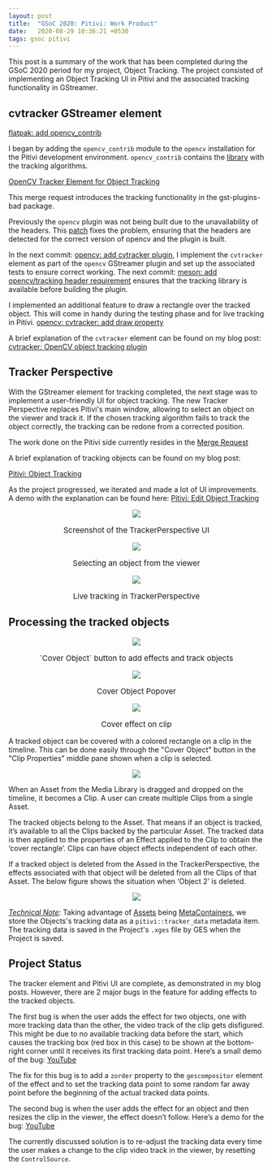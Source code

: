 ```yaml
---
layout: post
title:  "GSoC 2020: Pitivi: Work Product"
date:   2020-08-29 10:36:21 +0530
tags: gsoc pitivi
---
```

This post is a summary of the work that has been completed during the GSoC 2020 period for my project, Object Tracking. The project consisted of implementing an Object Tracking UI in Pitivi and the associated tracking functionality in GStreamer.

## cvtracker GStreamer element

[flatpak: add opencv_contrib](https://gitlab.gnome.org/GNOME/pitivi/-/commit/ef2cf45b71b4474b6f2e6bace6bbf8250e2a4d15)

I began by adding the `opencv_contrib` module to the `opencv` installation for the Pitivi development environment. `opencv_contrib` contains the [library](https://docs.opencv.org/3.4/d0/d0a/classcv_1_1Tracker.html) with the tracking algorithms.

[OpenCV Tracker Element for Object Tracking](https://gitlab.freedesktop.org/gstreamer/gst-plugins-bad/-/merge_requests/1321)

This merge request introduces the tracking functionality in the gst-plugins-bad package. 

Previously the `opencv` plugin was not being built due to the unavailability of the headers. This [patch](https://gitlab.freedesktop.org/gstreamer/gst-plugins-bad/-/commit/93f7b123f74ae9c276a97b3a21726de94414e5fb?merge_request_iid=1321) fixes the problem, ensuring that the headers are detected for the correct version of opencv and the plugin is built. 

In the next commit: [opencv: add cvtracker plugin](https://gitlab.freedesktop.org/gstreamer/gst-plugins-bad/-/commit/d6c7f882d45d5c089565c9b0c2de5d27a17da562?merge_request_iid=1321), I implement the `cvtracker` element as part of the `opencv` GStreamer plugin and set up the associated tests to ensure correct working. The next commit: [meson: add opencv/tracking header requirement](https://gitlab.freedesktop.org/gstreamer/gst-plugins-bad/-/commit/f8fa64083ecb74f22a1d794be54140c62832fdc2?merge_request_iid=1321) ensures that the tracking library is available before building the plugin.

I implemented an additional feature to draw a rectangle over the tracked object. This will come in handy during the testing phase and for live tracking in Pitivi. [opencv: cvtracker: add draw property](https://gitlab.freedesktop.org/gstreamer/gst-plugins-bad/-/commit/e62a646c1a1b1cfe0069636138a15f106f512a3f?merge_request_iid=1321)

A brief explanation of the `cvtracker` element can be found on my blog post: [cvtracker: OpenCV object tracking plugin](https://123vivekr.github.io/2020/08/15/gstreamer-cvtracker.html)

## Tracker Perspective

With the GStreamer element for tracking completed, the next stage was to implement a user-friendly UI for object tracking. The new Tracker Perspective replaces Pitivi's main window, allowing to select an object on the viewer and track it. If the chosen tracking algorithm fails to track the object correctly, the tracking can be redone from a corrected position.

The work done on the Pitivi side currently resides in the [Merge Request](https://gitlab.gnome.org/GNOME/pitivi/-/merge_requests/315/)

A brief explanation of tracking objects can be found on my blog post:

[Pitivi: Object Tracking](https://123vivekr.github.io/2020/07/28/pitivi-object_tracking.html)

As the project progressed, we iterated and made a lot of UI improvements. A demo with the explanation can be found here: [Pitivi: Edit Object Tracking](https://123vivekr.github.io/2020/08/16/pitivi-object_track_editing.html)


<p align="center">
    <img src="{{ site.baseurl }}/assets/wp-tracker_persp.png">
    <p style="font-size: 15px;" align="center"> Screenshot of the TrackerPerspective UI</p>
</p>


<p align="center">
    <img src="{{ site.baseurl }}/assets/wp-selecting_object.gif">
    <p style="font-size: 15px;" align="center"> Selecting an object from the viewer</p>
</p>


<p align="center">
    <img src="{{ site.baseurl }}/assets/wp-live_tracking.png">
    <p style="font-size: 15px;" align="center"> Live tracking in TrackerPerspective</p>
</p>


## Processing the tracked objects


<p align="center">
    <img src="{{ site.baseurl }}/assets/wp-cover_object.png">
    <p style="font-size: 15px;" align="center">`Cover Object` button to add effects and track objects</p>
    
</p>


<p align="center">
    <img src="{{ site.baseurl }}/assets/wp-cover_obj_pop.gif">
    <p style="font-size: 15px;" align="center">  Cover Object Popover</p>
</p>


<p align="center">
    <img src="{{ site.baseurl }}/assets/wp-cover_effect.png">
    <p style="font-size: 15px;" align="center"> Cover effect on clip</p>
</p>


A tracked object can be covered with a colored rectangle on a clip in the timeline. This can be done easily through the "Cover Object" button in the "Clip Properties" middle pane shown when a clip is selected.


<p align="center">
    <img src="{{ site.baseurl }}/assets/wp-diag1.png">
</p>


When an Asset from the Media Library is dragged and dropped on the timeline, it becomes a Clip. A user can create multiple Clips from a single Asset.

The tracked objects belong to the Asset. That means if an object is tracked, it’s available to all the Clips backed by the particular Asset. The tracked data is then applied to the properties of an Effect applied to the Clip to obtain the ‘cover rectangle’. Clips can have object effects independent of each other.

If a tracked object is deleted from the Assed in the TrackerPerspective, the effects associated with that object will be deleted from all the Clips of that Asset. The below figure shows the situation when ‘Object 2’ is deleted.


<p align="center">
    <img src="{{ site.baseurl }}/assets/wp-diag2.png">
</p>

_<span style="text-decoration:underline;">Technical Note</span>_: Taking advantage of [Assets](https://lazka.github.io/pgi-docs/#GES-1.0/classes/UriClipAsset.html#GES.UriClipAsset) being [MetaContainers](https://lazka.github.io/pgi-docs/#GES-1.0/classes/MetaContainer.html#GES.MetaContainer), we store the Objects's tracking data as a `pitivi::tracker_data` metadata item. The tracking data is saved in the Project's `.xges` file by GES when the Project is saved. 

## Project Status

The tracker element and Pitivi UI are complete, as demonstrated in my blog posts. However, there are 2 major bugs in the feature for adding effects to the tracked objects.

The first bug is when the user adds the effect for two objects, one with more tracking data than the other, the video track of the clip gets disfigured. This might be due to no available tracking data before the start, which causes the tracking box (red box in this case) to be shown at the bottom-right corner until it receives its first tracking data point. Here’s a small demo of the bug: [YouTube](https://youtu.be/8Z3iw2nDcqo)

The fix for this bug is to add a `zorder` property to the `gescompositor` element of the effect and to set the tracking data point to some random far away point before the beginning of the actual tracked data points.

The second bug is when the user adds the effect for an object and then resizes the clip in the viewer, the effect doesn’t follow. Here’s a demo for the bug: [YouTube](https://youtu.be/nPMFoFACIMs)

The currently discussed solution is to re-adjust the tracking data every time the user makes a change to the clip video track in the viewer, by resetting the `ControlSource`.
